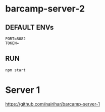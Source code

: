# barcamp-server-2


## DEFAULT ENVs
```
PORT=8082
TOKEN=
```

## RUN
```
npm start
```

# Server 1
https://github.com/nairihar/barcamp-server-1
